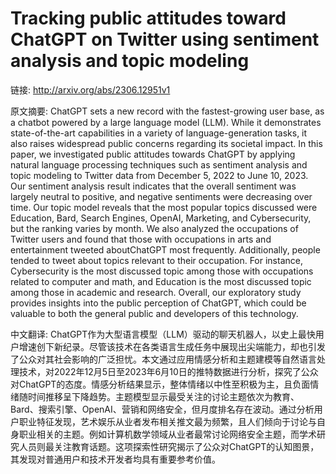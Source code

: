 # Tracking public attitudes toward ChatGPT on Twitter using sentiment analysis and topic modeling

链接: http://arxiv.org/abs/2306.12951v1

原文摘要:
ChatGPT sets a new record with the fastest-growing user base, as a chatbot
powered by a large language model (LLM). While it demonstrates state-of-the-art
capabilities in a variety of language-generation tasks, it also raises
widespread public concerns regarding its societal impact. In this paper, we
investigated public attitudes towards ChatGPT by applying natural language
processing techniques such as sentiment analysis and topic modeling to Twitter
data from December 5, 2022 to June 10, 2023. Our sentiment analysis result
indicates that the overall sentiment was largely neutral to positive, and
negative sentiments were decreasing over time. Our topic model reveals that the
most popular topics discussed were Education, Bard, Search Engines, OpenAI,
Marketing, and Cybersecurity, but the ranking varies by month. We also analyzed
the occupations of Twitter users and found that those with occupations in arts
and entertainment tweeted aboutChatGPT most frequently. Additionally, people
tended to tweet about topics relevant to their occupation. For instance,
Cybersecurity is the most discussed topic among those with occupations related
to computer and math, and Education is the most discussed topic among those in
academic and research. Overall, our exploratory study provides insights into
the public perception of ChatGPT, which could be valuable to both the general
public and developers of this technology.

中文翻译:
ChatGPT作为大型语言模型（LLM）驱动的聊天机器人，以史上最快用户增速创下新纪录。尽管该技术在各类语言生成任务中展现出尖端能力，却也引发了公众对其社会影响的广泛担忧。本文通过应用情感分析和主题建模等自然语言处理技术，对2022年12月5日至2023年6月10日的推特数据进行分析，探究了公众对ChatGPT的态度。情感分析结果显示，整体情绪以中性至积极为主，且负面情绪随时间推移呈下降趋势。主题模型显示最受关注的讨论主题依次为教育、Bard、搜索引擎、OpenAI、营销和网络安全，但月度排名存在波动。通过分析用户职业特征发现，艺术娱乐从业者发布相关推文最为频繁，且人们倾向于讨论与自身职业相关的主题。例如计算机数学领域从业者最常讨论网络安全主题，而学术研究人员则最关注教育话题。这项探索性研究揭示了公众对ChatGPT的认知图景，其发现对普通用户和技术开发者均具有重要参考价值。
